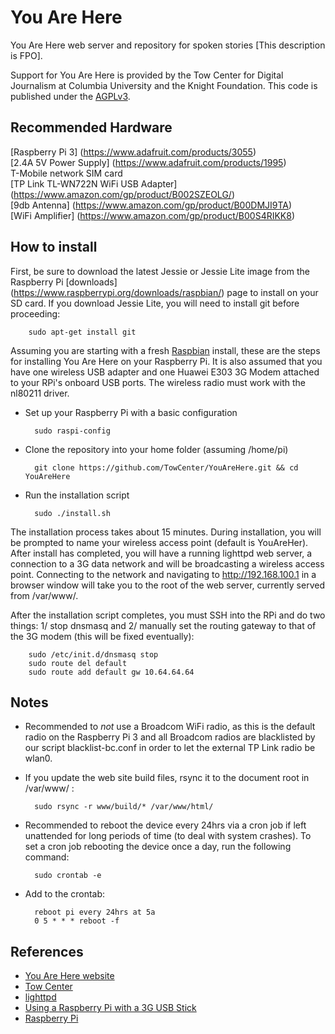 You Are Here
============

You Are Here web server and repository for spoken stories [This description is FPO].

Support for You Are Here is provided by the Tow Center for Digital Journalism at Columbia University and the Knight Foundation. This code is published under the [AGPLv3](http://www.gnu.org/licenses/agpl-3.0.html).

Recommended Hardware
--------------------
[Raspberry Pi 3] (https://www.adafruit.com/products/3055)  
[2.4A 5V Power Supply] (https://www.adafruit.com/products/1995)  
T-Mobile network SIM card  
[TP Link TL-WN722N WiFi USB Adapter] (https://www.amazon.com/gp/product/B002SZEOLG/)  
[9db Antenna] (https://www.amazon.com/gp/product/B00DMJI9TA)  
[WiFi Amplifier] (https://www.amazon.com/gp/product/B00S4RIKK8)  

How to install  
--------------
First, be sure to download the latest Jessie or Jessie Lite image from the Raspberry Pi [downloads] (https://www.raspberrypi.org/downloads/raspbian/) page to install on your SD card. If you download Jessie Lite, you will need to install git before proceeding:  

        sudo apt-get install git  
        
Assuming you are starting with a fresh [Raspbian](http://www.raspberrypi.org/downloads/) install, these are the steps for installing You Are Here on your Raspberry Pi. It is also assumed that you have one wireless USB adapter and one Huawei E303 3G Modem attached to your RPi's onboard USB ports. The wireless radio must work with the nl80211 driver.

* Set up your Raspberry Pi with a basic configuration

        sudo raspi-config

* Clone the repository into your home folder (assuming /home/pi)

        git clone https://github.com/TowCenter/YouAreHere.git && cd YouAreHere

* Run the installation script

        sudo ./install.sh

The installation process takes about 15 minutes. During installation, you will be prompted to name your wireless access point (default is YouAreHer). After install has completed, you will have a running lighttpd web server, a connection to a 3G data network and will be broadcasting a wireless access point. Connecting to the network and navigating to http://192.168.100.1 in a browser window will take you to the root of the web server, currently served from /var/www/.

After the installation script completes, you must SSH into the RPi and do two things: 1/ stop dnsmasq and 2/ manually set the routing gateway to that of the 3G modem (this will be fixed eventually):

        sudo /etc/init.d/dnsmasq stop
        sudo route del default
        sudo route add default gw 10.64.64.64

Notes
-----
* Recommended to *not* use a Broadcom WiFi radio, as this is the default radio on the Raspberry Pi 3 and all Broadcom radios are blacklisted by our script blacklist-bc.conf in order to let the external TP Link radio be wlan0.

* If you update the web site build files, rsync it to the document root in /var/www/ :  

        sudo rsync -r www/build/* /var/www/html/
        
* Recommended to reboot the device every 24hrs via a cron job if left unattended for long periods of time (to deal with system crashes). To set a cron job rebooting the device once a day, run the following command:

        sudo crontab -e

* Add to the crontab:

        reboot pi every 24hrs at 5a  
        0 5 * * * reboot -f
	
References
----------
* [You Are Here website](http://youarehere.network/)
* [Tow Center](http://towcenter.org/)
* [lighttpd](http://www.lighttpd.net/)
* [Using a Raspberry Pi with a 3G USB Stick](http://copyndone.com/2015/06/27/guide-how-to-use-raspberry-pi-with-3g-usb-stick/)
* [Raspberry Pi](http://www.raspberrypi.org/)

